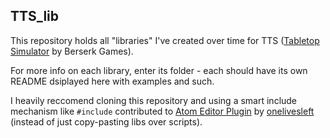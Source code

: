## TTS_lib
This repository holds all "libraries" I've created over time for TTS ([Tabletop Simulator](http://steamcommunity.com/app/286160) by Berserk Games).

For more info on each library, enter its folder - each should have its own README dsiplayed here with examples and such.

I heavily reccomend cloning this repository and using a smart include mechanism like ``#include`` contributed to [Atom Editor Plugin](https://github.com/Knils/atom-tabletopsimulator-lua) by [onelivesleft](https://github.com/onelivesleft/) (instead of just copy-pasting libs over scripts).
